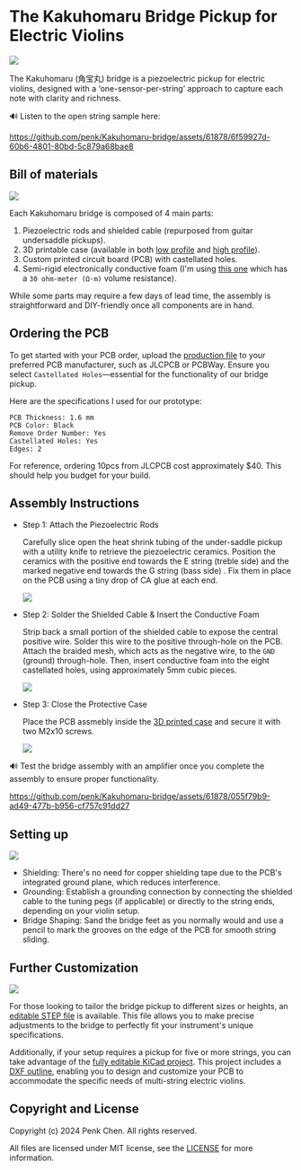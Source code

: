 # The Kakuhomaru Bridge Pickup for Electric Violins 

![](images/kakuhomaru-logo.jpg)

The Kakuhomaru (角宝丸) bridge is a piezoelectric pickup for electric violins, designed with a ‘one-sensor-per-string’ approach to capture each note with clarity and richness.

🔊 Listen to the open string sample here:

https://github.com/penk/Kakuhomaru-bridge/assets/61878/6f59927d-60b6-4801-80bd-5c879a68bae8

## Bill of materials  

![](./images/kakuhomaru-BOM.jpg)

Each Kakuhomaru bridge is composed of 4 main parts:

1. Piezoelectric rods and shielded cable (repurposed from guitar undersaddle pickups).
2. 3D printable case (available in both [low profile](./case/kakuhomaru-case-lowp.stl) and [high profile](./case/kakuhomaru-case-highp.stl)).
3. Custom printed circuit board (PCB) with castellated holes.
4. Semi-rigid electronically conductive foam (I'm using [this one](https://www.distrelec.de/en/conductive-foam-305x305x6mm-rnd-rnd-600-00067/p/30130228) which has a `30 ohm-meter (Ω·m)` volume resistance).

While some parts may require a few days of lead time, the assembly is straightforward and DIY-friendly once all components are in hand.

## Ordering the PCB

To get started with your PCB order, upload the [production file](./production/kakuhomaru-bridge-gerbers.zip) to your preferred PCB manufacturer, such as JLCPCB or PCBWay. Ensure you select `Castellated Holes`—essential for the functionality of our bridge pickup.

Here are the specifications I used for our prototype:

```
PCB Thickness: 1.6 mm 
PCB Color: Black
Remove Order Number: Yes
Castellated Holes: Yes
Edges: 2
```

For reference, ordering 10pcs from JLCPCB cost approximately $40. This should help you budget for your build.

## Assembly Instructions 

- Step 1: Attach the Piezoelectric Rods

    Carefully slice open the heat shrink tubing of the under-saddle pickup with a utility knife to retrieve the piezoelectric ceramics. Position the ceramics with the positive end towards the  E string (treble side) and the marked negative end towards the G string (bass side) . Fix them in place on the PCB using a tiny drop of CA glue at each end.

    ![](./images/kakuhomaru-step-1.jpg)

- Step 2: Solder the Shielded Cable & Insert the Conductive Foam

    Strip back a small portion of the shielded cable to expose the central positive wire. Solder this wire to the positive through-hole on the PCB. Attach the braided mesh, which acts as the negative wire, to the `GND` (ground) through-hole. Then, insert conductive foam into the eight castellated holes, using approximately 5mm cubic pieces.

    ![](./images/kakuhomaru-step-2.jpg)

- Step 3: Close the Protective Case  

    Place the PCB assmebly inside the [3D printed case](./case/) and secure it with two M2x10 screws. 

    ![](./images/kakuhomaru-step-3.jpg)

🔊 Test the bridge assembly with an amplifier once you complete the assembly to ensure proper functionality.

https://github.com/penk/Kakuhomaru-bridge/assets/61878/055f79b9-ad49-477b-b956-cf757c91dd27

## Setting up 

![](./images/kakuhomaru-setup.jpg)

- Shielding: There's no need for copper shielding tape due to the PCB's integrated ground plane, which reduces interference.
- Grounding: Establish a grounding connection by connecting the shielded cable to the tuning pegs (if applicable) or directly to the string ends, depending on your violin setup.
- Bridge Shaping: Sand the bridge feet as you normally would and use a pencil to mark the grooves on the edge of the PCB for smooth string sliding.

## Further Customization

![](./images/kakuhomaru-customization.jpg)

For those looking to tailor the bridge pickup to different sizes or heights, an [editable STEP file](./case/kakuhomaru-case.step) is available. This file allows you to make precise adjustments to the bridge to perfectly fit your instrument's unique specifications.

Additionally, if your setup requires a pickup for five or more strings, you can take advantage of the [fully editable KiCad project](./kicad). This project includes a [DXF outline](./case/kakuhomaru-PCB-outline.dxf), enabling you to design and customize your PCB to accommodate the specific needs of multi-string electric violins.

## Copyright and License
Copyright (c) 2024 Penk Chen. All rights reserved.

All files are licensed under MIT license, see the [LICENSE](LICENSE) for more information.
